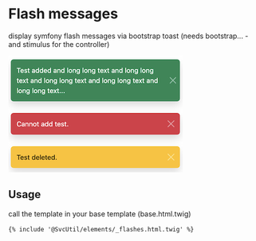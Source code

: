 # Flash messages

display symfony flash messages via bootstrap toast (needs bootstrap... - and stimulus for the controller)

![flash message](images/flash_messages_via_toast.png "flash message")

## Usage

call the template in your base template (base.html.twig)

```twig
{% include '@SvcUtil/elements/_flashes.html.twig' %}
```